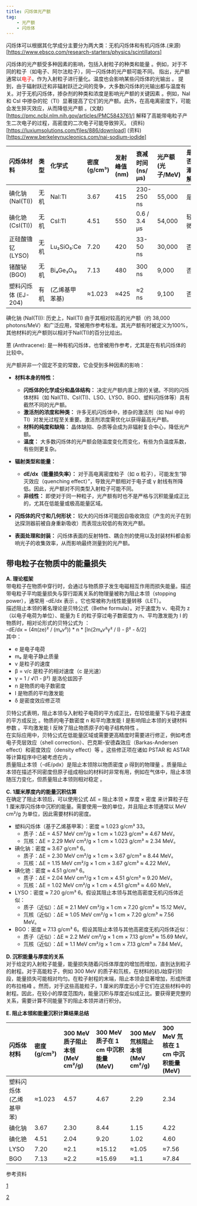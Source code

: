 ```yaml
---
title: 闪烁体光产额
tag: 
    - 光产额
    - 闪烁体
---
```



闪烁体可以根据其化学成分主要分为两大类：无机闪烁体和有机闪烁体.(来源)[https://www.ebsco.com/research-starters/physics/scintillators]




闪烁体的光产额受多种因素的影响，包括入射粒子的种类和能量 。例如，对于不同的粒子（如电子、阿尔法粒子），同一闪烁体的光产额可能不同。 指出，光产额通常以<span style="color:red">电子</span>。作为入射粒子进行量化。温度也会影响某些闪烁体的光输出 。 提到，由于辐射跃迁和非辐射跃迁之间的竞争，大多数闪烁体的光输出都与温度有关。对于无机闪烁体，掺杂剂的种类和浓度是影响光产额的关键因素 。例如，NaI 和 CsI 中掺杂的铊（Tl）显著提高了它们的光产额。此外，在高电离密度下，可能会发生猝灭效应，从而降低光产额 。(文献)[https://pmc.ncbi.nlm.nih.gov/articles/PMC5843761/] 解释了高能带电粒子产生二次电子的过程，高密度的二次电子可能导致猝灭。  (资料)[https://luxiumsolutions.com/files/886/download]
(资料)[https://www.berkeleynucleonics.com/nai-sodium-iodide]

| 闪烁体材料 | 类型 | 化学式 | 密度 (g/cm³) | 发射峰值 (nm) | 衰减时间 (ns/μs) | 光产额 (光子/MeV) | 是否潮解 |
| :---- | :---- | :---- | :---- | :---- | :---- | :---- | :---- |
| 碘化钠 (NaI(Tl)) | 无机 | NaI:Tl | 3.67 | 415 | 230-250 ns | 55,000 | 是 |
| 碘化铯 (CsI(Tl)) | 无机 | CsI:Tl | 4.51 | 550 | 0.6 / 3.4 μs | 54,000 | 轻微 |
| 正硅酸镥钇 (LYSO) | 无机 | Lu₂SiO₅:Ce | 7.20 | 420 | 33-50 ns | 30,000 | 否 |
| 锗酸铋 (BGO) | 无机 | Bi₄Ge₃O₁₂ | 7.13 | 480 | 300 ns | 9,000 | 否 |
| 塑料闪烁体 (EJ-204) | 有机 | (乙烯基甲苯基) | ≈1.023 | ≈425 | ≈2 ns | 9,100 | 否 |


碘化钠 (NaI(Tl)): 历史上，NaI(Tl) 由于其相对较高的光产额（约 38,000 photons/MeV）和广泛应用，常被用作参考标准。其光产额有时被定义为100%，其他材料的光产额则以相对于NaI(Tl)的百分比给出。

蒽 (Anthracene): 是一种有机闪烁体，也曾被用作参考，尤其是在有机闪烁体的比较中。

光产额并非一个固定不变的常数，它会受到多种因素的影响：

- **材料本身的特性：**
    - **闪烁体的化学成分和晶体结构：** 决定光产额内禀上限的关键。不同的闪烁体材料（如 NaI(Tl)、CsI(Tl)、LSO、LYSO、BGO、塑料闪烁体等）具有截然不同的光产额。
    - **激活剂的浓度和种类：** 许多无机闪烁体中，掺杂的激活剂（如 NaI 中的 Tl）对发光过程至关重要。激活剂浓度需优化以获得最高光产额。
    - **材料的纯度和缺陷：** 晶体缺陷、杂质等会成为非辐射复合中心，降低光产额。
    - **温度：** 大多数闪烁体的光产额会随温度变化而变化，有些为负温度系数，有些则更复杂。

- **辐射类型和能量：**
    - **dE/dx（能量损失率）：** 对于高电离密度粒子（如 α 粒子），可能发生“猝灭效应（quenching effect）”，导致光产额相对于电子或 γ 射线有所降低。因此，光产额对不同类型入射粒子可能不同。
    - **非线性：** 即使对于同一种粒子，光产额有时也不是严格与沉积能量成正比的，尤其在低能量或极高能量区域。

- **闪烁体的尺寸和几何形状：** 较大的闪烁体可能因自吸收效应（产生的光子在到达探测器前被自身重新吸收）而表现出较低的有效光产额。

- **表面处理和封装：** 闪烁体表面的反射特性、耦合剂的使用以及封装材料都会影响光子的收集效率，从而影响最终测量到的光产额。

##  带电粒子在物质中的能量损失 
**A. 理论框架**  
带电粒子在物质中穿行时，会通过与物质原子发生电磁相互作用而损失能量。描述带电粒子平均能量损失与穿行距离关系的物理量被称为阻止本领（stopping power），通常用 \-dE/dx 表示 。它也常被称为线性能量转移（LET）。  
描述阻止本领的著名理论是贝特公式（Bethe formula）。对于速度为 v、电荷为 z（以电子电荷为单位）、能量为 E 的粒子穿过电子数密度为 n、平均激发能为 I 的物质时，相对论形式的贝特公式为 ：  
\-dE/dx \= (4π(ze)² / (mₑv²)) \* n \* \[ln(2mₑv²γ² / I) \- β² \- δ/2\]  
其中：

* e 是电子电荷  
* mₑ 是电子静止质量  
* v 是粒子的速度  
* β \= v/c 是粒子的相对速度（c 是光速）  
* γ \= 1 / √(1 \- β²) 是洛伦兹因子  
* n 是物质的电子数密度  
* I 是物质的平均激发能  
* δ 是密度效应修正项

贝特公式表明，阻止本领与入射粒子电荷的平方成正比，在较低能量下与粒子速度的平方成反比 。物质的电子数密度 n 和平均激发能 I 是影响阻止本领的关键材料参数 。平均激发能 I 反映了阻止物质原子的电子结构特性 。  
在实际应用中，贝特公式在低能量区域或需要更高精度时需要进行修正，例如考虑电子壳层效应（shell correction）、巴克斯-安德森效应（Barkas-Andersen effect）和密度效应（density effect）等 。这些修正项在诸如 PSTAR 和 ASTAR 等计算程序中已被考虑在内 。  
质量阻止本领（-dE/ρdx）是阻止本领除以物质密度 ρ 得到的物理量 。质量阻止本领在描述不同密度但原子组成相似的材料时非常有用，例如在气体中，阻止本领随压力变化，但质量阻止本领则相对稳定 。  

**C. 1厘米厚度内的能量沉积估算**  
在确定了阻止本领后，可以使用公式 ΔE \= 阻止本领 × 厚度 × 密度 来计算粒子在 1 厘米厚闪烁体中沉积的能量。需要使用一致的单位，并且阻止本领通常以 MeV cm²/g 为单位，因此需要材料的密度。

* 塑料闪烁体（基于乙烯基甲苯）：密度 ≈ 1.023 g/cm³ 33。  
  * 质子：ΔE \= 4.57 MeV cm²/g × 1 cm × 1.023 g/cm³ ≈ 4.67 MeV。  
  * 氘核：ΔE \= 2.29 MeV cm²/g × 1 cm × 1.023 g/cm³ ≈ 2.34 MeV。  
* 碘化钠：密度 ≈ 3.67 g/cm³ 6。  
  * 质子：ΔE \= 2.30 MeV cm²/g × 1 cm × 3.67 g/cm³ ≈ 8.44 MeV。  
  * 氘核：ΔE \= 1.15 MeV cm²/g × 1 cm × 3.67 g/cm³ ≈ 4.22 MeV。  
* 碘化铯：密度 ≈ 4.51 g/cm³ 6。  
  * 质子：ΔE \= 2.04 MeV cm²/g × 1 cm × 4.51 g/cm³ ≈ 9.20 MeV。  
  * 氘核：ΔE \= 1.02 MeV cm²/g × 1 cm × 4.51 g/cm³ ≈ 4.60 MeV。  
* LYSO：密度 ≈ 7.20 g/cm³ 6。假设其阻止本领与其他高密度无机闪烁体近似：  
  * 质子（近似）：ΔE ≈ 2.1 MeV cm²/g × 1 cm × 7.20 g/cm³ ≈ 15.12 MeV。  
  * 氘核（近似）：ΔE ≈ 1.05 MeV cm²/g × 1 cm × 7.20 g/cm³ ≈ 7.56 MeV。  
* BGO：密度 ≈ 7.13 g/cm³ 6。假设其阻止本领与其他高密度无机闪烁体近似：  
  * 质子（近似）：ΔE ≈ 2.2 MeV cm²/g × 1 cm × 7.13 g/cm³ ≈ 15.69 MeV。  
  * 氘核（近似）：ΔE ≈ 1.1 MeV cm²/g × 1 cm × 7.13 g/cm³ ≈ 7.84 MeV。

**D. 沉积能量与厚度的关系**  
对于给定的入射粒子能量，能量损失随着闪烁体厚度的增加而增加，直到达到粒子的射程。对于高能粒子，例如 300 MeV 的质子和氘核，在材料的初J始穿行阶段，能量损失可能相对均匀。在粒子射程的末端，阻止本领会显著增加，形成所谓的布拉格峰 。然而，对于这些高能粒子，1 厘米的厚度远小于它们在这些材料中的射程。因此，在较小的厚度范围内，能量沉积与厚度近似成正比。要获得更完整的关系，需要计算不同能量下的阻止本领并进行积分。  

**E. 阻止本领和能量沉积计算结果总结**

| 闪烁体材料 | 密度 (g/cm³) | 300 MeV 质子阻止本领 (MeV cm²/g) | 300 MeV 质子在 1 cm 中沉积能量 (MeV) | 300 MeV 氘核阻止本领 (MeV cm²/g) | 300 MeV 氘核在 1 cm 中沉积能量 (MeV) |
| :---- | :---- | :---- | :---- | :---- | :---- |
| 塑料闪烁体 (乙烯基甲苯) | ≈1.023 | 4.57 | 4.67 | 2.29 | 2.34 |
| 碘化钠 | 3.67 | 2.30 | 8.44 | 1.15 | 4.22 |
| 碘化铯 | 4.51 | 2.04 | 9.20 | 1.02 | 4.60 |
| LYSO | 7.20 | ≈2.1 | ≈15.12 | ≈1.05 | ≈7.56 |
| BGO | 7.13 | ≈2.2 | ≈15.69 | ≈1.1 | ≈7.84 |

参考资料

[1](https://uspas.fnal.gov/materials/19NewMexico/Radiation/USPAS-lecture%205-alpha%20stopping%20power.pdf)

[2](https://indico.cern.ch/event/145296/contributions/1381063/attachments/136866/194145/Particle-Interaction-Matter-upload.pdf)
